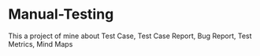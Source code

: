 # Manual-Testing
This a project of mine about Test Case, Test Case Report, Bug Report, Test Metrics, Mind Maps
